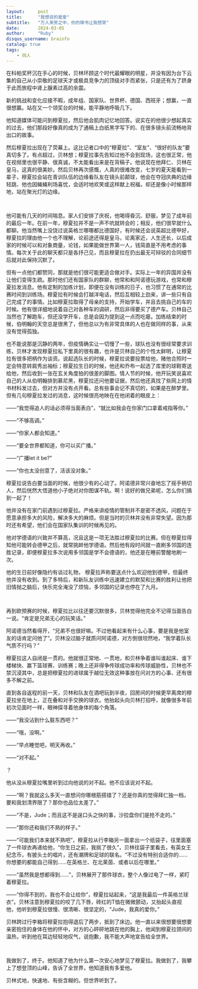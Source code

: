 ```yaml
---
layout:     post
title:      "我想说的是爱"
subtitle:   "万人来贺之中，你的锦书让我想哭"
date:       2024-03-05
author:     "Ruby"
disqus_username: brainfo
catalog: true
tags:
    - 同人
---
```


在科帕奖杯沉在手心的时候，贝林环顾这个时代最耀眼的明星，并没有因为台下云集的自己从小崇敬的足球天才或极具竞争力的顶级对手而紧张，只是还有为了跻身于此而旅程中肾上腺素过高的余震。

新的挑战和变化应接不暇，成年组、国家队、世界杯、德国、西班牙；想赢，一直很想赢。站在又一个领奖台的时候，能平静地呼吸几下。

他知道媒体可能问到穆夏拉，然后他会肌肉记忆地回答。说实在的他很少想起真实的过去，他们那段好像真的成为了通稿上白纸黑字写下的、在很多镜头前流畅地背出口的故事。

然后穆夏拉出现在了荧幕上。这比记者口中的“穆夏拉”、“室友”、“很好的队友”要真切多了。有点超过，贝林想；穆夏拉事先告知过他不会到现场，这也很正常，他在视频里也很平静、很真诚，不太能看出来是在背稿子。他说现在他拜仁、贝林在皇马，这真的很美妙。然后贝林再次感慨，人真的很难改变，七岁的夏天能看到一辈子，穆夏拉会站在青训队伍的边缘看队友在镜头前颠球，他会在夺冠庆典的边缘轻跳、他也因蝇蝇利场喜忧，会适时地欢笑或这样献上祝福，却还是像小时候那样地，站在聚光灯的边缘。

 <br />

他可能有几天的时间喘息。家人们安排了庆祝，他喝得昏沉、舒服，梦见了成年前的最后一年。在前一年，穆夏拉并不是一声不吭就转会的；相反，他们很早就什么都聊。他当然嘴上没饶过说英格兰哪哪都比德国好，有时候还会说英超比德甲好，穆夏拉的理由他一个也不理解，论前途还得是皇马，论离家近，人生还长，以后成家的时候可以和对象商量，论钱，如果能做世界第一人，钱简直是不用考虑的事情。每次关于此的聊天都只是各抒己见，而且穆夏拉在扔出最无可辩驳的合同细节后就对此保持沉默了。

但有一点他们都赞同，那就是他们很可能更适合做对手。实际上一年的异国并没有让他们变得生疏。那时他们还有国家队的群聊，他常和和阿诺德玩游戏，也常和穆夏拉发消息。他有定制的加练计划，即便在没有训练的日子，也习惯了在通常的比赛时间到训练场。穆夏拉有时候会打越洋电话，然后互相较上劲来，讲一些只有自己完成了的事情。比如穆夏拉取得了母亲的支持，开始学车，并且去挑自己的车的时候。他有很详细地说着自己对各种车的调研，然后非得要买了德产车。贝林自己当然也了解跑车，但还没学开车，总是会因为提到这一点而吃瘪。加练结束的时候，伯明翰的天空总是很黑了，但他总以为有非常具体的人也在做同样的事，从来没有觉得孤独。

也不能说那是沉静的两年，但疫情确实让一切慢了一些，球队也没有很经常要求训练，贝林才发现穆夏拉私下里真的很有趣，也许是贝林自己的个性太鲜明，让穆夏拉有很多把柄作为谈资。说起选队长的时候，穆夏拉说要投票给他，赌他合照时一定会特意转肩秀出袖标；穆夏拉生日的时候，他还和乔布一起选了库里的球鞋寄送给他，然后收到一张在玄关角度拍的很差的脚图。情人节的时候，他开玩笑说喜欢自己的人从伯明翰排到慕尼黑，穆夏拉还问他要证据，然后他还真找了些网上的情书材料发过去，但对方并没有点开看。总有些事会记不真切的，如果是在醉梦里。但有几句穆夏拉发过的消息，这时候很亮地映在在他闭着的眼皮上：

——“我觉得追人的话必须得当面表白”，“就比如我会在你家门口拿着戒指等你。”

——“不够高调。”

——“你家人都会知道。”

——“要全世界都知道，你可以买广播。”

——“广播let it be?”

——“你也太没创意了，活该没对象。”

穆夏拉说告白要当面的时候，他很少有的心动了。阿诺德非常兴奋地忘了摇手柄切人，然后恍然大悟道他小子绝对对你图谋不轨。啊！说好的做兄弟呢，怎么你们搞到一起了！

他并没有在家门前遇到过穆夏拉。严格来讲疫情的管制并不是密不透风，问题在于愿意承担多大的风险，解决多大的麻烦。但是当时的贝林并没有非常失望。因为那时还有希望，他们会在国家队集训的时候再见的。

他对学德语的兴致并不算高，况且这是一项无法胜过穆夏拉的比赛。但在穆夏拉得知他可能转会德甲之后，就常挑衅他学德语。然后他有段时间就一直刷多邻国的连胜记录，即便穆夏拉多次说用多邻国是学不会德语的，他还是在睡前警醒地刷一次。

他的生日前好像隐约有谈过礼物， 穆夏拉声称要送点什么欢迎他到德甲，但最终他并没有收到。到了多特后，和新队友训练中迅速建立的默契和比赛的胜利让他把旧情抛之脑后，快乐完全淹没了烦恼，多邻国的记录也停在了九月。

 <br />

再到欧预赛的时候，穆夏拉比以往还要沉默很多，贝林觉得他完全不记得当面告白一说。“肯定是兄弟无心的玩笑话。”

阿诺德当然看得开，“兄弟不也很好嘛。不过他看起来有什么心事，要是我是他室友的话肯定问他了”。贝林没过脑子就质问阿诺德，对方倒很坦然地，“我学着队长气质不行吗？”

穆夏拉这人自闭是一贯的。他就很正常地、一贯地，和贝林争着谁叫谁起床、谁下楼梯快、赢下篮球赛、训练赛；晚上还非得争传球成功率和传球威胁性，贝林也不禁沉浸其中，总是把穆夏拉的进球属于越位无效这种事放在问对方的心事、还有很多不解之前。

直到各自返程的前一天，贝林和队友在酒吧玩到半夜，回房间的时候更早离席的穆夏拉坐在地上，正在叠和对手交换的球衣。他抬起头向贝林打招呼，就像很多年前初次见面时一样，眼神探寻着他身体的每个角落。

——“我没沾到什么脏东西吧？”

——“哦，没啊。”

——“早点睡觉吧，明天再收。”

——“对不起。”

？

他从没从穆夏拉嘴里听到过向他说的对不起。他不应该说对不起。

——“啊？我就这么多天一直想问你哪根筋搭错了？还是你真的觉得拜仁独一档，要和我划清界限了？那你也品位太差了。”

——“不是，Jude；而且这不是逞口头之快的事，沙拉盘你们是抢不走的。”

——“那你还和我们不熟的样子。”

——“可能我们本来就不熟吧”，穆夏拉从行李箱另一面拿出一个纸袋子，往里面塞了一件球衣再递给他，“你生日之前，我挑了很久”，贝林往袋子里看去，有英女王纪念币，有披头士的唱片，还有潮牌和足球的联名。“不过没有特别合适你的……你想要的都能自己得到……在英格兰、在北莱茵、或者以后在哪里。”

——“虽然我是想都得到……”，贝林展开了那件球衣，整个人像过电了一样，紧盯着穆夏拉。

——“你得不到的，我也不会让给你”，穆夏拉站起来，“这是我最后一件英格兰球衣”。贝林注意到穆夏拉的咬了几下唇，砖红的T恤在微微颤动，又抬起头直视他，他听到穆夏拉很慢、很清晰、很坚定的，“Jude，我真的爱你。”

贝林跨过行李箱将穆夏拉抱得退后了两步，抵到了床边。他一直以来很想要很想要亲密抱住的身体在他的怀中，对方的心砰砰地跳在他的胸上，他闻到穆夏拉颈间的温热，听到他在耳边轻轻地叹气，说抱歉，我不能大声地宣告给全世界。

 <br />

我做到了，终于。他知道了他为什么第一次安心地梦见了穆夏拉。我做到了，我攀上了想登顶的山峰，告诉了全世界，他知道我有多爱他。

贝林式地，快速地、有些含糊的。但世界听到了。
